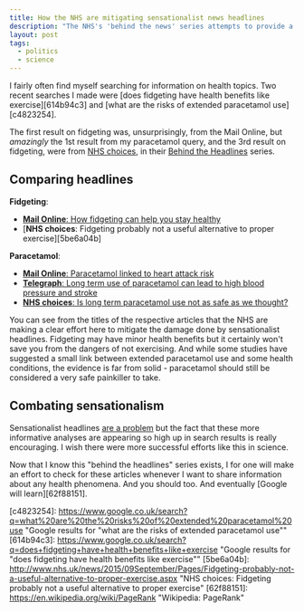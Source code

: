 ```yaml
---
title: How the NHS are mitigating sensationalist news headlines
description: "The NHS's 'behind the news' series attempts to provide a more accurate summary of health topics which may be inaccurately covered in the news"
layout: post
tags:
  - politics
  - science
---
```


I fairly often find myself searching for information on health topics. Two
recent searches I made were
[does fidgeting have health benefits like exercise][614b94c3] and
[what are the risks of extended paracetamol use][c4823254].

The first result on fidgeting was, unsurprisingly, from
the Mail Online, but _amazingly_ the 1st result from my paracetamol
query, and the 3rd result on fidgeting, were from [NHS choices][c9fd35db], in their
[Behind the Headlines][4bdfcb8a] series.

## Comparing headlines

**Fidgeting**:

- [**Mail Online**: How fidgeting can help you stay healthy][dbc01221]
- [**NHS choices**: Fidgeting probably not a useful alternative to proper exercise][5be6a04b]

**Paracetamol**:

- [**Mail Online**: Paracetamol linked to heart attack risk][decd0478]
- [**Telegraph**: Long term use of paracetamol can lead to high blood pressure and stroke][7b0edee4]
- [**NHS choices**: Is long term paracetamol use not as safe as we thought?][2b0633c8]

You can see from the titles of the respective articles that the NHS are making
a clear effort here to mitigate the damage done by sensationalist headlines.
Fidgeting may have minor health benefits but it certainly won't save you
from the dangers of not exercising. And while some studies have suggested
a small link between extended paracetamol use and some health conditions,
the evidence is far from solid - paracetamol should still be considered
a very safe painkiller to take.

## Combating sensationalism

Sensationalist headlines [are a problem][1980338f] but the fact that these more
informative analyses are appearing so high up in search results is really
encouraging. I wish there were more successful efforts like this in science.

Now that I know this "behind the headlines" series exists, I for one will make
an effort to check for these articles whenever I want to share information
about any health phenomena. And you should too. And eventually
[Google will learn][62f88151].

[7b0edee4]: http://www.telegraph.co.uk/news/health/news/11445925/Long-term-use-of-paracetamol-can-lead-to-high-blood-pressure-and-stroke.html "Telegraph: Long term use of paracetamol can lead to high blood pressure and stroke"
[decd0478]: http://www.dailymail.co.uk/health/article-2976701/Paracetamol-linked-heart-attack-risk-Fears-high-doses-taken-long-time.html "Paracetamol linked to heart attack risk: Fears over high doses taken for a long time"
[2b0633c8]: http://www.nhs.uk/news/2015/03March/Pages/Is-long-term-paracetamol-use-not-as-safe-as-we-thought.aspx "NHS choices: Is long term paracetamol use not as safe as we thought?"
[c9fd35db]: http://www.nhs.uk/Pages/HomePage.aspx "NHS choices"
[1980338f]: https://www.agingcare.com/Articles/dangers-of-sensationalist-science-176442.htm "The Dangers of Believing in ‘Sensationalist Science’"
[dbc01221]: http://www.dailymail.co.uk/health/article-2685378/How-fidgeting-help-stay-healthy-Moving-ward-heart-disease.html "The Daily Mail: How fidgeting can help you stay healthy"
[4bdfcb8a]: http://www.nhs.uk/news/Pages/NewsIndex.aspx "NHS choices: Behind the Headlines"

[c4823254]: https://www.google.co.uk/search?q=what%20are%20the%20risks%20of%20extended%20paracetamol%20use "Google results for "what are the risks of extended paracetamol use""
[614b94c3]: https://www.google.co.uk/search?q=does+fidgeting+have+health+benefits+like+exercise "Google results for "does fidgeting have health benefits like exercise""
[5be6a04b]: http://www.nhs.uk/news/2015/09September/Pages/Fidgeting-probably-not-a-useful-alternative-to-proper-exercise.aspx "NHS choices: Fidgeting probably not a useful alternative to proper exercise"
[62f88151]: https://en.wikipedia.org/wiki/PageRank "Wikipedia: PageRank"
